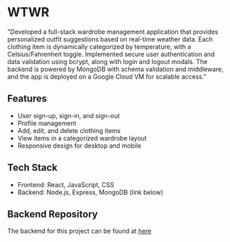 # WTWR
"Developed a full-stack wardrobe management application that provides personalized outfit suggestions based on real-time weather data. Each clothing item is dynamically categorized by temperature, with a Celsius/Fahrenheit toggle. Implemented secure user authentication and data validation using bcrypt, along with login and logout modals. The backend is powered by MongoDB with schema validation and middleware, and the app is deployed on a Google Cloud VM for scalable access."

## Features
- User sign-up, sign-in, and sign-out
- Profile management
- Add, edit, and delete clothing items
- View items in a categorized wardrobe layout
- Responsive design for desktop and mobile

## Tech Stack
- Frontend: React, JavaScript, CSS
- Backend: Node.js, Express, MongoDB (link below)

## Backend Repository
The backend for this project can be found at [here](git@github.com:Wainikainen/wtwr-express.git)


